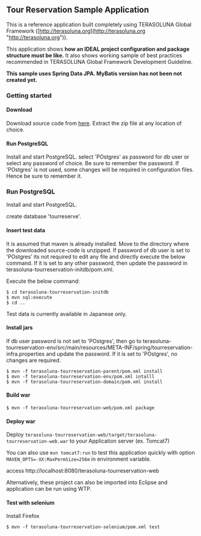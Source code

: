 ## Tour Reservation Sample Application
This is a reference application built completely using TERASOLUNA Global Framework ([http://terasoluna.org](http://terasoluna.org "http://terasoluna.org")).

This application shows **how an IDEAL project configuration and package structure must be like.** It also shows working sample of best practices recommended in TERASOLUNA Global Framework Development Guideline.

**This sample uses Spring Data JPA. MyBatis version has not been not created yet.**

### Getting started

#### Download

Download source code from [here](https://github.com/terasolunaorg/terasoluna-tourreservation/releases "here").
Extract the zip file at any location of choice.

#### Run PostgreSQL

Install and start PostgreSQL.
select 'POstgres' as password for db user or select any password of choice. Be sure to remember the password. 
If 'POstgres' is not used, some changes will be required in configuration files. Hence be sure to remember it.

### Run PostgreSQL

Install and start PostgreSQL.

create database 'tourreserve'.

#### Insert test data

It is assumed that maven is already installed.
Move to the directory where the downloaded source-code is unzipped.
If password of db user is set to 'POstgres' its not required to edit any file and directly execute the below command.
If it is set to any other password, then update the password in terasoluna-tourreservation-initdb/pom.xml.

Execute the below command:

	$ cd terasoluna-tourreservation-initdb
	$ mvn sql:execute
	$ cd ..

Test data is currently available in Japanese only.

#### Install jars

If db user password is not set to 'POstgres', then go to terasoluna-tourreservation-env/src/main/resources/META-INF/spring/tourreservation-infra.properties and update the password. If it is set to 'POstgres', no changes are required.

	$ mvn -f terasoluna-tourreservation-parent/pom.xml install
	$ mvn -f terasoluna-tourreservation-env/pom.xml intalll
	$ mvn -f terasoluna-tourreservation-domain/pom.xml install

#### Build war

	$ mvn -f terasoluna-tourreservation-web/pom.xml package

#### Deploy war

Deploy `terasoluna-tourreservation-web/target/terasoluna-tourreservation-web.war` to your Application server (ex. Tomcat7)

You can also use `mvn tomcat7:run` to test this application quickly with option `MAVEN_OPTS=-XX:MaxPermSize=256m` in environment variable.

access http://localhost:8080/terasoluna-tourreservation-web

Alternatively, these project can also be imported into Eclipse and application can be run using WTP.

#### Test with selenium

Install Firefox

	$ mvn -f terasoluna-tourreservation-selenium/pom.xml test
